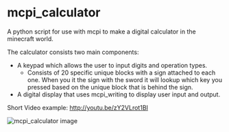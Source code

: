 mcpi_calculator
============
A python script for use with mcpi to make a digital calculator in the minecraft world.

The calculator consists two main components:

- A keypad which allows the user to input digits and operation types.
    - Consists of 20 specific unique blocks with a sign attached to each one. When you it the sign with the sword it will lookup which key you pressed based on the unique block that is behind the sign.
- A digital display that uses mcpi_writing to display user input and output.



Short Video example: http://youtu.be/zY2VLrot1BI

![mcpi_calculator image](https://dl.dropboxusercontent.com/u/5724095/images/Githubpics/mcpi_calculator.png)